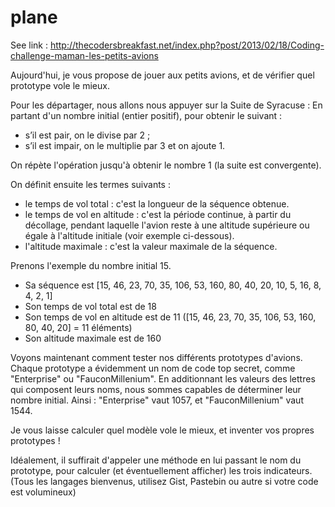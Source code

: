 plane
=====

See link : http://thecodersbreakfast.net/index.php?post/2013/02/18/Coding-challenge-maman-les-petits-avions

Aujourd'hui, je vous propose de jouer aux petits avions, et de vérifier quel prototype vole le mieux.

Pour les départager, nous allons nous appuyer sur la Suite de Syracuse :
En partant d'un nombre initial (entier positif), pour obtenir le suivant :

* s’il est pair, on le divise par 2 ;
* s’il est impair, on le multiplie par 3 et on ajoute 1.

On répète l'opération jusqu'à obtenir le nombre 1 (la suite est convergente).

On définit ensuite les termes suivants :

* le temps de vol total : c'est la longueur de la séquence obtenue.
* le temps de vol en altitude : c'est la période continue, à partir du décollage, pendant laquelle l'avion reste à une altitude supérieure ou égale à l'altitude initiale (voir exemple ci-dessous).
* l'altitude maximale : c'est la valeur maximale de la séquence.

Prenons l'exemple du nombre initial 15.

* Sa séquence est [15, 46, 23, 70, 35, 106, 53, 160, 80, 40, 20, 10, 5, 16, 8, 4, 2, 1]
* Son temps de vol total est de 18
* Son temps de vol en altitude est de 11 ([15, 46, 23, 70, 35, 106, 53, 160, 80, 40, 20] = 11 éléments)
* Son altitude maximale est de 160

Voyons maintenant comment tester nos différents prototypes d'avions.
Chaque prototype a évidemment un nom de code top secret, comme "Enterprise" ou "FauconMillenium". En additionnant les valeurs des lettres qui composent leurs noms, nous sommes capables de déterminer leur nombre initial.
Ainsi : "Enterprise" vaut 1057, et "FauconMillenium" vaut 1544.

Je vous laisse calculer quel modèle vole le mieux, et inventer vos propres prototypes !

Idéalement, il suffirait d'appeler une méthode en lui passant le nom du prototype, pour calculer (et éventuellement afficher) les trois indicateurs.
(Tous les langages bienvenus, utilisez Gist, Pastebin ou autre si votre code est volumineux)

